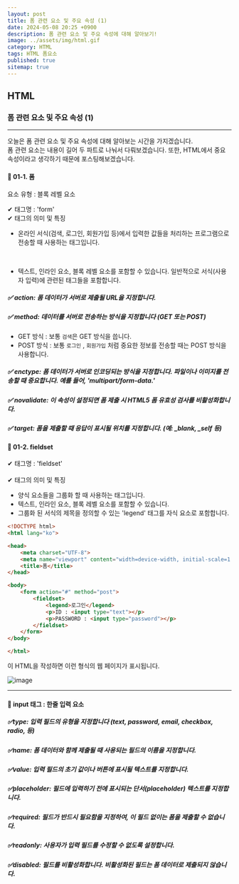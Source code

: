 ```yaml
---
layout: post
title: 폼 관련 요소 및 주요 속성 (1)
date: 2024-05-08 20:25 +0900
description: 폼 관련 요소 및 주요 속성에 대해 알아보기!
image: ../assets/img/html.gif
category: HTML
tags: HTML 폼요소
published: true
sitemap: true
---
```


## HTML

### 폼 관련 요소 및 주요 속성 (1)

<hr>

오늘은 폼 관련 요소 및 주요 속성에 대해 알아보는 시간을 가지겠습니다. <br>
폼 관련 요소는 내용이 길어 두 파트로 나눠서 다뤄보겠습니다. 또한, HTML에서 중요 속성이라고 생각하기 때문에 포스팅해보겠습니다.

#### 🎈 01-1. 폼
요소 유형 : 블록 레벨 요소 <br>

✔ 태그명 : 'form' <br>
✔  태그의 의미 및 특징 <br>
- 온라인 서식(검색, 로그인, 회원가입 등)에서 입력한 값들을 처리하는 프로그램으로 전송할 때 사용하는 태그입니다.
<br>

- 텍스트, 인라인 요소, 블록 레벨 요소를 포함할 수 있습니다. 일반적으로 서식(사용자 입력)에 관련된 태그들을 포함합니다.

##### ✅ action: 폼 데이터가 서버로 제출될 URL을 지정합니다.<br>                              

##### ✅ method: 데이터를 서버로 전송하는 방식을 지정합니다 (GET 또는 POST) <br>

- GET 방식 : 보통 `검색`은 GET 방식을 씁니다.<br>
- POST 방식 : 보통 `로그인` , `회원가입` 처럼 중요한 정보를 전송할 때는 POST 방식을 사용합니다.

##### ✅ enctype: 폼 데이터가 서버로 인코딩되는 방식을 지정합니다. 파일이나 이미지를 전송할 때 중요합니다. 예를 들어, 'multipart/form-data.'

##### ✅ novalidate: 이 속성이 설정되면 폼 제출 시 HTML5 폼 유효성 검사를 비활성화합니다. <br>

##### ✅ target: 폼을 제출할 때 응답이 표시될 위치를 지정합니다. (예: _blank, _self 등) <br>

#### 🎈 01-2. fieldset
✔ 태그명 : 'fieldset' <br>   
✔  태그의 의미 및 특징 <br>
- 양식 요소들을 그룹화 할 때 사용하는 태그입니다.<br>
- 텍스트, 인라인 요소, 블록 레벨 요소를 포함할 수 있습니다.<br>
- 그룹화 된 서식의 제목을 정의할 수 있는 'legend' 태그를 자식 요소로 포함합니다.

````html
<!DOCTYPE html>
<html lang="ko">

<head>
    <meta charset="UTF-8">
    <meta name="viewport" content="width=device-width, initial-scale=1.0">
    <title>폼</title>
</head>

<body>
    <form action="#" method="post">
        <fieldset>
            <legend>로그인</legend>
            <p>ID : <input type="text"></p>
            <p>PASSWORD : <input type="password"></p>
        </fieldset>
    </form>
</body>

</html>
````

이 HTML을 작성하면 이런 형식의 웹 페이지가 표시됩니다.

![image](https://github.com/Hyeji1364/class2024/assets/161557112/e9574e63-30ff-439b-a2a0-6e2abb8b703f)

<hr>

#### 🎈 input 태그 : 한줄 입력 요소

##### ✅type: 입력 필드의 유형을 지정합니다 (text, password, email, checkbox, radio, 등)<br>
##### ✅name: 폼 데이터와 함께 제출될 때 사용되는 필드의 이름을 지정합니다.<br>

##### ✅value: 입력 필드의 초기 값이나 버튼에 표시될 텍스트를 지정합니다.<br>

##### ✅placeholder: 필드에 입력하기 전에 표시되는 단서(placeholder) 텍스트를 지정합니다.<br>

##### ✅required: 필드가 반드시 필요함을 지정하여, 이 필드 없이는 폼을 제출할 수 없습니다.<br>

##### ✅readonly: 사용자가 입력 필드를 수정할 수 없도록 설정합니다.<br>

##### ✅disabled: 필드를 비활성화합니다. 비활성화된 필드는 폼 데이터로 제출되지 않습니다.<br>